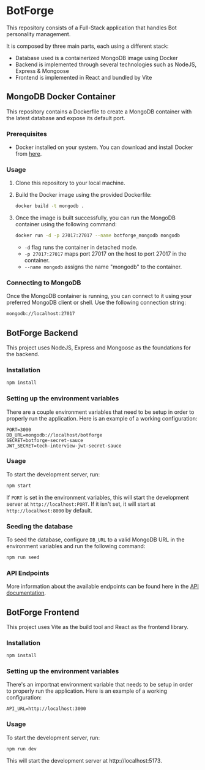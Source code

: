 # BotForge

This repository consists of a Full-Stack application that handles Bot personality management.

It is composed by three main parts, each using a different stack:

- Database used is a containerized MongoDB image using Docker
- Backend is implemented through several technologies such as NodeJS, Express & Mongoose
- Frontend is implemented in React and bundled by Vite

## MongoDB Docker Container

This repository contains a Dockerfile to create a MongoDB container with the latest database and expose its default port.

### Prerequisites

- Docker installed on your system. You can download and install Docker from [here](https://www.docker.com/get-started).

### Usage

1. Clone this repository to your local machine.

2. Build the Docker image using the provided Dockerfile:

   ```bash
   docker build -t mongodb .
   ```

3. Once the image is built successfully, you can run the MongoDB container using the following command:

   ```bash
   docker run -d -p 27017:27017 --name botforge_mongodb mongodb
   ```

   - `-d` flag runs the container in detached mode.
   - `-p 27017:27017` maps port 27017 on the host to port 27017 in the container.
   - `--name mongodb` assigns the name "mongodb" to the container.

### Connecting to MongoDB

Once the MongoDB container is running, you can connect to it using your preferred MongoDB client or shell. Use the following connection string:

```bash
mongodb://localhost:27017
```

## BotForge Backend

This project uses NodeJS, Express and Mongoose as the foundations for the backend.

### Installation

```bash
npm install
```

### Setting up the environment variables

There are a couple environment variables that need to be setup in order to properly run the application. Here is an example of a working configuration:

```
PORT=3000
DB_URL=mongodb://localhost/botforge
SECRET=botforge-secret-sauce
JWT_SECRET=tech-interview-jwt-secret-sauce
```

### Usage

To start the development server, run:

```bash
npm start
```

If `PORT` is set in the environment variables, this will start the development server at `http://localhost:PORT`.
If it isn't set, it will start at `http://localhost:8000` by default.

### Seeding the database

To seed the database, configure `DB_URL` to a valid MongoDB URL in the environment variables and run the following command:

```bash
npm run seed
```

### API Endpoints

More information about the available endpoints can be found here in the [API documentation](https://documenter.getpostman.com/view/3864986/2sA2xnyA6Y).

## BotForge Frontend

This project uses Vite as the build tool and React as the frontend library.

### Installation

```bash
npm install
```

### Setting up the environment variables

There's an importnat environment variable that needs to be setup in order to properly run the application. Here is an example of a working configuration:

```
API_URL=http://localhost:3000
```

### Usage

To start the development server, run:

```bash
npm run dev
```

This will start the development server at http://localhost:5173.
